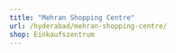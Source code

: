 ```yaml
---
title: "Mehran Shopping Centre"
url: /hyderabad/mehran-shopping-centre/
shop: Einkaufszentrum
---
```

